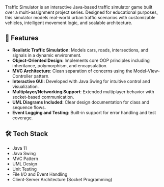 Traffic Simulator is an interactive Java-based traffic simulator game built over a multi-assignment project series. Designed for educational purposes, this simulator models real-world urban traffic scenarios with customizable vehicles, intelligent movement logic, and scalable architecture.

## 🚀 Features

- **Realistic Traffic Simulation**: Models cars, roads, intersections, and signals in a dynamic environment.
- **Object-Oriented Design**: Implements core OOP principles including inheritance, polymorphism, and encapsulation.
- **MVC Architecture**: Clean separation of concerns using the Model-View-Controller pattern.
- **Interactive GUI**: Developed with Java Swing for intuitive control and visualization.
- **Multiplayer/Networking Support**: Extended multiplayer behavior with socket-based communication.
- **UML Diagrams Included**: Clear design documentation for class and sequence flows.
- **Event Logging and Testing**: Built-in support for error handling and test coverage.

## 🛠️ Tech Stack

- Java 11
- Java Swing
- MVC Pattern
- UML Design
- Unit Testing
- File I/O and Event Handling
- Client-Server Architecture (Socket Programming)

